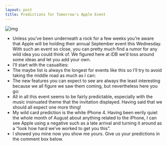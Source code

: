 ```yaml
---
layout: post
title: Predictions for Tomorrow's Apple Event
---
```

![img](http://media.idownloadblog.com/wp-content/uploads/2010/08/Apple-Special-Event-Sept-1-2010.png)
* Unless you’ve been underneath a rock for a few weeks you’re aware that Apple will be holding their annual September event this Wednesday. With such an event so close, you can pretty much find a rumor for any wild idea you could think of. We figured here at iDB we’d toss around some ideas and let you add your own.
* I’ll start with the casualties:
* The maybe list is always the longest for events like this so I’ll try to avoid taking the middle road as much as I can:
* The new features you can expect to see are always the least interesting because we all figure we saw them coming, but nevertheless here you go:
* All in all this event seems to be fairly predictable, especially with the music insinuated theme that the invitation displayed. Having said that we should all expect one more thing!
* My wild card prediction is the white iPhone 4. Having been eerily quiet the whole month of August about anything related to the iPhone, I can see Apple using a negative such as a late arrival and turning it around as a “look how hard we’ve worked to get you this”.
* I showed you mine now you show me yours. Give us your predictions in the comment box below.

